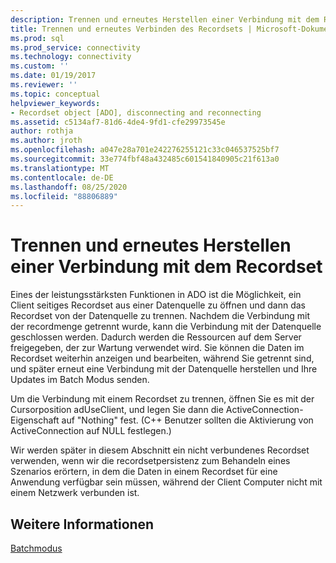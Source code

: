 ```yaml
---
description: Trennen und erneutes Herstellen einer Verbindung mit dem Recordset
title: Trennen und erneutes Verbinden des Recordsets | Microsoft-Dokumentation
ms.prod: sql
ms.prod_service: connectivity
ms.technology: connectivity
ms.custom: ''
ms.date: 01/19/2017
ms.reviewer: ''
ms.topic: conceptual
helpviewer_keywords:
- Recordset object [ADO], disconnecting and reconnecting
ms.assetid: c5134af7-81d6-4de4-9fd1-cfe29973545e
author: rothja
ms.author: jroth
ms.openlocfilehash: a047e28a701e242276255121c33c046537525bf7
ms.sourcegitcommit: 33e774fbf48a432485c601541840905c21f613a0
ms.translationtype: MT
ms.contentlocale: de-DE
ms.lasthandoff: 08/25/2020
ms.locfileid: "88806889"
---
```

# <a name="disconnecting-and-reconnecting-the-recordset"></a>Trennen und erneutes Herstellen einer Verbindung mit dem Recordset
Eines der leistungsstärksten Funktionen in ADO ist die Möglichkeit, ein Client seitiges Recordset aus einer Datenquelle zu öffnen und dann das Recordset von der Datenquelle zu trennen. Nachdem die Verbindung mit der recordmenge getrennt wurde, kann die Verbindung mit der Datenquelle geschlossen werden. Dadurch werden die Ressourcen auf dem Server freigegeben, der zur Wartung verwendet wird. Sie können die Daten im Recordset weiterhin anzeigen und bearbeiten, während Sie getrennt sind, und später erneut eine Verbindung mit der Datenquelle herstellen und Ihre Updates im Batch Modus senden.  
  
 Um die Verbindung mit einem Recordset zu trennen, öffnen Sie es mit der Cursorposition adUseClient, und legen Sie dann die ActiveConnection-Eigenschaft auf "Nothing" fest. (C++ Benutzer sollten die Aktivierung von ActiveConnection auf NULL festlegen.)  
  
 Wir werden später in diesem Abschnitt ein nicht verbundenes Recordset verwenden, wenn wir die recordsetpersistenz zum Behandeln eines Szenarios erörtern, in dem die Daten in einem Recordset für eine Anwendung verfügbar sein müssen, während der Client Computer nicht mit einem Netzwerk verbunden ist.  
  
## <a name="see-also"></a>Weitere Informationen  
 [Batchmodus](./batch-mode.md)